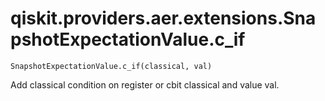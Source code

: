# qiskit.providers.aer.extensions.SnapshotExpectationValue.c\_if

`SnapshotExpectationValue.c_if(classical, val)`

Add classical condition on register or cbit classical and value val.
